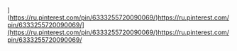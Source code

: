 ](https://ru.pinterest.com/pin/6333255720090069/)https://ru.pinterest.com/pin/6333255720090069/](https://ru.pinterest.com/pin/6333255720090069/)https://ru.pinterest.com/pin/6333255720090069/

